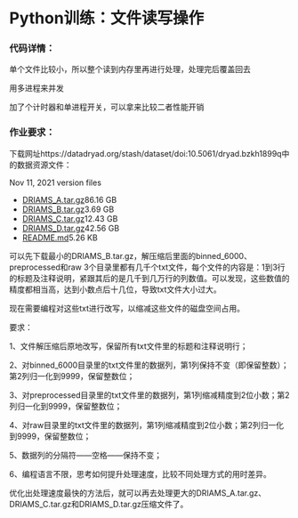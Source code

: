 # Python训练：文件读写操作



### 代码详情：

单个文件比较小，所以整个读到内存里再进行处理，处理完后覆盖回去

用多进程来并发

加了个计时器和单进程开关，可以拿来比较二者性能开销



### 作业要求：

下载网址https://datadryad.org/stash/dataset/doi:10.5061/dryad.bzkh1899q中的数据资源文件：

Nov 11, 2021 version files

- [DRIAMS_A.tar.gz](https://datadryad.org/stash/downloads/file_stream/1158722 "DRIAMS_A.tar.gz")86.16 GB
- [DRIAMS_B.tar.gz](https://datadryad.org/stash/downloads/file_stream/1144870 "DRIAMS_B.tar.gz")3.69 GB
- [DRIAMS_C.tar.gz](https://datadryad.org/stash/downloads/file_stream/1144871 "DRIAMS_C.tar.gz")12.43 GB
- [DRIAMS_D.tar.gz](https://datadryad.org/stash/downloads/file_stream/1158723 "DRIAMS_D.tar.gz")42.56 GB
- [README.md](https://datadryad.org/stash/downloads/file_stream/1144872 "README.md")5.26 KB

可以先下载最小的DRIAMS_B.tar.gz，解压缩后里面的binned_6000、preprocessed和raw 3个目录里都有几千个txt文件，每个文件的内容是：1到3行的标题及注释说明，紧跟其后的是几千到几万行的列数值。可以发现，这些数值的精度都相当高，达到小数点后十几位，导致txt文件大小过大。

现在需要编程对这些txt进行改写，以缩减这些文件的磁盘空间占用。

要求：

1、文件解压缩后原地改写，保留所有txt文件里的标题和注释说明行；

2、对binned_6000目录里的txt文件里的数据列，第1列保持不变（即保留整数）；第2列归一化到9999，保留整数位；

3、对preprocessed目录里的txt文件里的数据列，第1列缩减精度到2位小数；第2列归一化到9999，保留整数位；

4、对raw目录里的txt文件里的数据列，第1列缩减精度到2位小数；第2列归一化到9999，保留整数位；

5、数据列的分隔符——空格——保持不变；

6、编程语言不限，思考如何提升处理速度，比较不同处理方式的用时差异。

优化出处理速度最快的方法后，就可以再去处理更大的DRIAMS_A.tar.gz、DRIAMS_C.tar.gz和DRIAMS_D.tar.gz压缩文件了。
